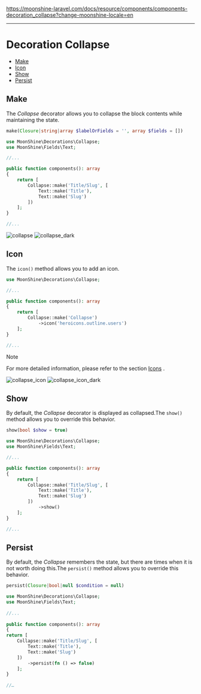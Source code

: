 https://moonshine-laravel.com/docs/resource/components/components-decoration_collapse?change-moonshine-locale=en

------

# Decoration Collapse

  - [Make](#make)
  - [Icon](#icon)
  - [Show](#show)
  - [Persist](#persist)

<a name="make"></a> 
## Make

The *Collapse* decorator allows you to collapse the block contents while maintaining the state.

```php
make(Closure|string|array $labelOrFields = '', array $fields = [])
```

```php
use MoonShine\Decorations\Collapse;
use MoonShine\Fields\Text;

//...

public function components(): array
{
    return [
        Collapse::make('Title/Slug', [
            Text::make('Title'),
            Text::make('Slug')
        ])
    ];
}

//...
```

![collapse](https://moonshine-laravel.com/screenshots/collapse.png)
![collapse_dark](https://moonshine-laravel.com/screenshots/collapse_dark.png)

<a name="icon"></a> 
## Icon

The `icon()` method allows you to add an icon.

```php
use MoonShine\Decorations\Collapse;

//...

public function components(): array
{
    return [
        Collapse::make('Collapse')
            ->icon('heroicons.outline.users')
    ];
}

//...
```

>[!NOTE]
>For more detailed information, please refer to the section [Icons](https://moonshine-laravel.com/docs/resource/appearance/icons) .

![collapse_icon](https://moonshine-laravel.com/screenshots/collapse_icon.png)
![collapse_icon_dark](https://moonshine-laravel.com/screenshots/collapse_icon_dark.png)

<a name="show"></a> 
## Show

By default, the *Collapse* decorator is displayed as collapsed.The `show()` method allows you to override this behavior.

```php
show(bool $show = true)
```

```php
use MoonShine\Decorations\Collapse;
use MoonShine\Fields\Text;

//...

public function components(): array
{
    return [
        Collapse::make('Title/Slug', [
            Text::make('Title'),
            Text::make('Slug')
        ])
            ->show()
    ];
}

//...
```

<a name="persist"></a> 
## Persist

By default, the *Collapse* remembers the state, but there are times when it is not worth doing this.The `persist()` method allows you to override this behavior.

```php
persist(Closure|bool|null $condition = null)
```

```php
use MoonShine\Decorations\Collapse;
use MoonShine\Fields\Text;
 
//...
 
public function components(): array
{
return [
    Collapse::make('Title/Slug', [
        Text::make('Title'),
        Text::make('Slug')
    ])
        ->persist(fn () => false) 
    ];
}
 
//…
```
